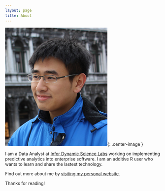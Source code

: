 ```yaml
---
layout: page
title: About
---
```


![me](/assets/venice_small.png){: .center-image }

I am a Data Analyst at [Infor Dynamic Science Labs](http://www.infor.com/dynamicsciencelabs/) working on implementing predictive analytics into enterprise software. I am an additive R user who wants to learn and share the lastest technology. 

Find out more about me by [visiting my personal website](http://tianwei.myds.me). 

Thanks for reading!
